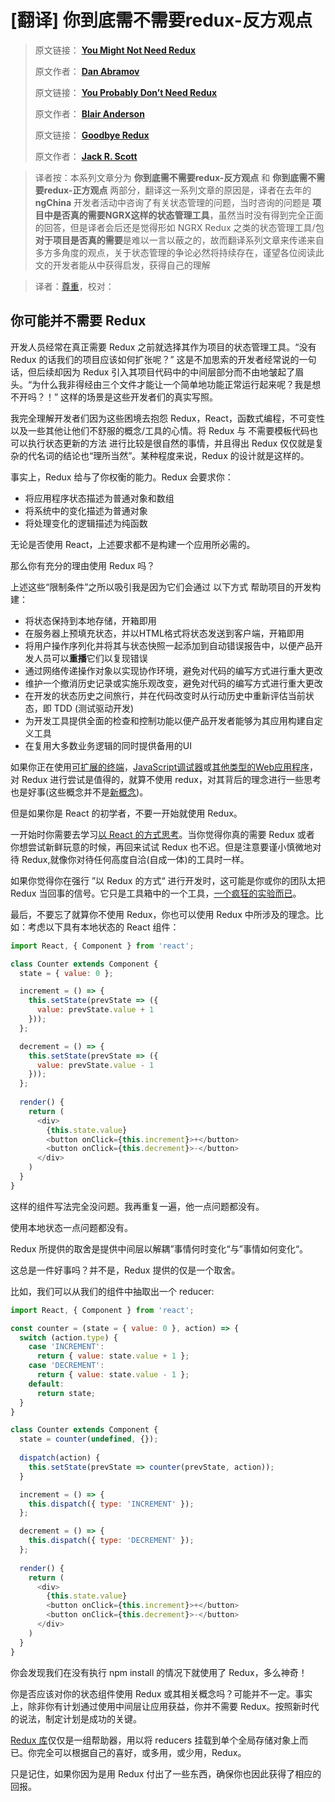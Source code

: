 # [翻译] 你到底需不需要redux-反方观点

> 原文链接： **[You Might Not Need Redux](https://medium.com/@dan_abramov/you-might-not-need-redux-be46360cf367)**
>
> 原文作者： **[Dan Abramov](https://medium.com/@dan_abramov)**
>
> 原文链接： **[You Probably Don’t Need Redux](https://medium.com/@blairanderson/you-probably-dont-need-redux-1b404204a07f)**
>
> 原文作者： **[Blair Anderson](https://medium.com/@blairanderson)**
>
> 原文链接： **[Goodbye Redux](https://hackernoon.com/goodbye-redux-26e6a27b3a0b)**
>
> 原文作者： **[Jack R. Scott](https://hackernoon.com/@jackrobertscott)**

> 译者按：本系列文章分为 **你到底需不需要redux-反方观点** 和 **你到底需不需要redux-正方观点** 两部分，翻译这一系列文章的原因是，译者在去年的 **ngChina** 开发者活动中咨询了有关状态管理的问题，当时咨询的问题是 **项目中是否真的需要NGRX这样的状态管理工具**，虽然当时没有得到完全正面的回答，但是译者会后还是觉得形如 NGRX Redux 之类的状态管理工具/包 **对于项目是否真的需要**是难以一言以蔽之的，故而翻译系列文章来传递来自多方多角度的观点，关于状态管理的争论必然将持续存在，谨望各位阅读此文的开发者能从中获得启发，获得自己的理解

> 译者：[尊重](https://github.com/sawyerbutton)，校对：[]()

## 你可能并不需要 Redux

开发人员经常在真正需要 Redux 之前就选择其作为项目的状态管理工具。“没有 Redux 的话我们的项目应该如何扩张呢？” 这是不加思索的开发者经常说的一句话，但后续却因为 Redux 引入其项目代码中的中间层部分而不由地皱起了眉头。“为什么我非得经由三个文件才能让一个简单地功能正常运行起来呢？我是想不开吗？！” 这样的场景是这些开发者们的真实写照。

我完全理解开发者们因为这些困境去抱怨 Redux，React，函数式编程，不可变性以及一些其他让他们不舒服的概念/工具的心情。将 Redux 与 不需要模板代码也可以执行状态更新的方法 进行比较是很自然的事情，并且得出 Redux 仅仅就是复杂的代名词的结论也“理所当然”。某种程度来说，Redux 的设计就是这样的。

事实上，Redux 给与了你权衡的能力。Redux 会要求你：

* 将应用程序状态描述为普通对象和数组
* 将系统中的变化描述为普通对象
* 将处理变化的逻辑描述为纯函数

无论是否使用 React，上述要求都不是构建一个应用所必需的。

那么你有充分的理由使用 Redux 吗？

上述这些“限制条件”之所以吸引我是因为它们会通过 以下方式 帮助项目的开发构建：

* 将状态保持到本地存储，开箱即用
* 在服务器上预填充状态，并以HTML格式将状态发送到客户端，开箱即用
* 将用户操作序列化并将其与状态快照一起添加到自动错误报告中，以便产品开发人员可以**重播**它们以复现错误
* 通过网络传递操作对象以实现协作环境，避免对代码的编写方式进行重大更改
* 维护一个撤消历史记录或实施乐观改变，避免对代码的编写方式进行重大更改
* 在开发的状态历史之间旅行，并在代码改变时从行动历史中重新评估当前状态，即 TDD (测试驱动开发)
* 为开发工具提供全面的检查和控制功能以便产品开发者能够为其应用构建自定义工具
* 在复用大多数业务逻辑的同时提供备用的UI

如果你正在使用[可扩展的终端](https://hyperterm.org/)，[JavaScript调试器](https://hacks.mozilla.org/2016/09/introducing-debugger-html/)或[其他类型的Web应用程序](https://twitter.com/necolas/status/727538799966715904)，对 Redux 进行尝试是值得的，就算不使用 redux，对其背后的理念进行一些思考也是好事(这些概念并不是[新](https://github.com/evancz/elm-architecture-tutorial)[概念](https://github.com/omcljs/om))。

但是如果你是 React 的初学者，不要一开始就使用 Redux。

一开始时你需要去学习[以 React 的方式思考](https://twitter.com/necolas/status/727538799966715904)。当你觉得你真的需要 Redux 或者 你想尝试新鲜玩意的时候，再回来试试 Redux 也不迟。但是注意要谨小慎微地对待 Redux,就像你对待任何高度自洽(自成一体)的工具时一样。

如果你觉得你在强行 ”以 Redux 的方式“ 进行开发时，这可能是你或你的团队太把 Redux 当回事的信号。它只是工具箱中的一个工具，[一个疯狂的实验而已](https://www.youtube.com/watch?v=xsSnOQynTHs)。

最后，不要忘了就算你不使用 Redux，你也可以使用 Redux 中所涉及的理念。比如：考虑以下具有本地状态的 React 组件：

```javascript
import React, { Component } from 'react';

class Counter extends Component {
  state = { value: 0 };

  increment = () => {
    this.setState(prevState => ({
      value: prevState.value + 1
    }));
  };

  decrement = () => {
    this.setState(prevState => ({
      value: prevState.value - 1
    }));
  };
  
  render() {
    return (
      <div>
        {this.state.value}
        <button onClick={this.increment}>+</button>
        <button onClick={this.decrement}>-</button>
      </div>
    )
  }
}
```

这样的组件写法完全没问题。我再重复一遍，他一点问题都没有。

使用本地状态一点问题都没有。

Redux 所提供的取舍是提供中间层以解耦”事情何时变化“与”事情如何变化“。

这总是一件好事吗？并不是，Redux 提供的仅是一个取舍。

比如，我们可以从我们的组件中抽取出一个 reducer:

```javascript
import React, { Component } from 'react';

const counter = (state = { value: 0 }, action) => {
  switch (action.type) {
    case 'INCREMENT':
      return { value: state.value + 1 };
    case 'DECREMENT':
      return { value: state.value - 1 };
    default:
      return state;
  }
}

class Counter extends Component {
  state = counter(undefined, {});
  
  dispatch(action) {
    this.setState(prevState => counter(prevState, action));
  }

  increment = () => {
    this.dispatch({ type: 'INCREMENT' });
  };

  decrement = () => {
    this.dispatch({ type: 'DECREMENT' });
  };
  
  render() {
    return (
      <div>
        {this.state.value}
        <button onClick={this.increment}>+</button>
        <button onClick={this.decrement}>-</button>
      </div>
    )
  }
}
```

你会发现我们在没有执行 npm install 的情况下就使用了 Redux，多么神奇！

你是否应该对你的状态组件使用 Redux 或其相关概念吗？可能并不一定。事实上，除非你有计划通过使用中间层让应用获益，你并不需要 Redux。按照新时代的说法，制定计划是成功的关键。

[Redux 库](https://redux.js.org/)仅仅是一组帮助器，用以将 reducers 挂载到单个全局存储对象上而已。你完全可以根据自己的喜好，或多用，或少用，Redux。

只是记住，如果你因为是用 Redux 付出了一些东西，确保你也因此获得了相应的回报。
